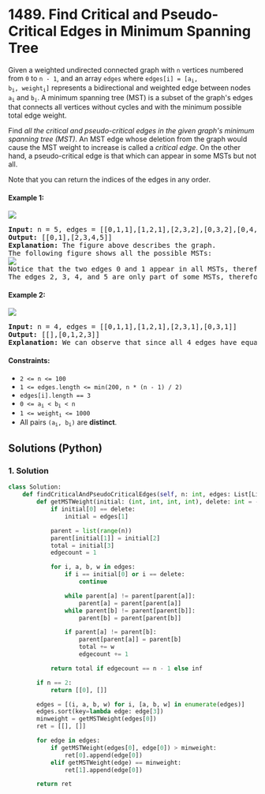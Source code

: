 # 1489. Find Critical and Pseudo-Critical Edges in Minimum Spanning Tree
Given a weighted undirected connected graph with `n` vertices numbered from `0` to `n - 1`, and an array `edges` where <code>edges[i] = [a<sub>i</sub>, b<sub>i</sub>, weight<sub>i</sub>]</code> represents a bidirectional and weighted edge between nodes <code>a<sub>i</sub></code> and <code>b<sub>i</sub></code>. A minimum spanning tree (MST) is a subset of the graph's edges that connects all vertices without cycles and with the minimum possible total edge weight.

Find *all the critical and pseudo-critical edges in the given graph's minimum spanning tree (MST)*. An MST edge whose deletion from the graph would cause the MST weight to increase is called a *critical edge*. On the other hand, a pseudo-critical edge is that which can appear in some MSTs but not all.

Note that you can return the indices of the edges in any order.

#### Example 1:
![](https://assets.leetcode.com/uploads/2020/06/04/ex1.png)
<pre>
<strong>Input:</strong> n = 5, edges = [[0,1,1],[1,2,1],[2,3,2],[0,3,2],[0,4,3],[3,4,3],[1,4,6]]
<strong>Output:</strong> [[0,1],[2,3,4,5]]
<strong>Explanation:</strong> The figure above describes the graph.
The following figure shows all the possible MSTs:
<img src="https://assets.leetcode.com/uploads/2020/06/04/msts.png">
Notice that the two edges 0 and 1 appear in all MSTs, therefore they are critical edges, so we return them in the first list of the output.
The edges 2, 3, 4, and 5 are only part of some MSTs, therefore they are considered pseudo-critical edges. We add them to the second list of the output.
</pre>

#### Example 2:
![](https://assets.leetcode.com/uploads/2020/06/04/ex2.png)
<pre>
<strong>Input:</strong> n = 4, edges = [[0,1,1],[1,2,1],[2,3,1],[0,3,1]]
<strong>Output:</strong> [[],[0,1,2,3]]
<strong>Explanation:</strong> We can observe that since all 4 edges have equal weight, choosing any 3 edges from the given 4 will yield an MST. Therefore all 4 edges are pseudo-critical.
</pre>

#### Constraints:
* `2 <= n <= 100`
* `1 <= edges.length <= min(200, n * (n - 1) / 2)`
* `edges[i].length == 3`
* <code>0 <= a<sub>i</sub> < b<sub>i</sub> < n</code>
* <code>1 <= weight<sub>i</sub> <= 1000</code>
* All pairs <code>(a<sub>i</sub>, b<sub>i</sub>)</code> are **distinct**.

## Solutions (Python)

### 1. Solution
```Python
class Solution:
    def findCriticalAndPseudoCriticalEdges(self, n: int, edges: List[List[int]]) -> List[List[int]]:
        def getMSTWeight(initial: (int, int, int, int), delete: int = -1) -> int:
            if initial[0] == delete:
                initial = edges[1]

            parent = list(range(n))
            parent[initial[1]] = initial[2]
            total = initial[3]
            edgecount = 1

            for i, a, b, w in edges:
                if i == initial[0] or i == delete:
                    continue

                while parent[a] != parent[parent[a]]:
                    parent[a] = parent[parent[a]]
                while parent[b] != parent[parent[b]]:
                    parent[b] = parent[parent[b]]

                if parent[a] != parent[b]:
                    parent[parent[a]] = parent[b]
                    total += w
                    edgecount += 1

            return total if edgecount == n - 1 else inf

        if n == 2:
            return [[0], []]

        edges = [(i, a, b, w) for i, [a, b, w] in enumerate(edges)]
        edges.sort(key=lambda edge: edge[3])
        minweight = getMSTWeight(edges[0])
        ret = [[], []]

        for edge in edges:
            if getMSTWeight(edges[0], edge[0]) > minweight:
                ret[0].append(edge[0])
            elif getMSTWeight(edge) == minweight:
                ret[1].append(edge[0])

        return ret
```
